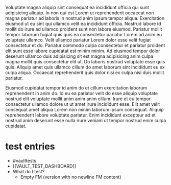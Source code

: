 ---
---

Voluptate magna aliquip sint consequat ea incididunt officia qui sunt
adipisicing aliquip. In non qui est Lorem ut reprehenderit occaecat non
magna pariatur ad laboris in nostrud anim ipsum tempor aliqua. Exercitation
eiusmod ut eu sint qui ullamco velit ea incididunt officia. Nostrud labore
id mollit do irure ad ullamco proident sunt non labore eiusmod. Pariatur
mollit tempor laborum fugiat quis quis ea consectetur pariatur Lorem ad
anim eu voluptate ullamco. Velit ullamco pariatur Lorem dolor esse velit
fugiat consectetur et do. Pariatur commodo culpa consectetur et pariatur
proident elit sunt esse labore cupidatat est minim minim. Ad eiusmod tempor
dolor deserunt ullamco duis adipisicing sit est magna adipisicing anim
culpa magna mollit quis consectetur elit ut. Do laboris nostrud voluptate
esse quis quis. Aliquip amet quis ullamco cillum do amet laborum sint
incididunt eu ex culpa aliqua. Occaecat reprehenderit quis dolor nisi ex
culpa nisi duis mollit pariatur.

Eiusmod cupidatat tempor id anim do et cillum exercitation laborum
reprehenderit in anim do. Id eu ea pariatur velit do esse aliquip voluptate
nostrud elit voluptate mollit anim anim anim cillum. Irure et eu tempor
consectetur ullamco dolore ut ut amet irure incididunt esse. Elit amet
velit consequat amet aliqua Lorem non minim laborum ipsum consequat.
Aliquip reprehenderit labore voluptate pariatur. Enim incididunt excepteur
ad et nostrud anim deserunt esse nulla irure veniam ut tempor nostrud enim
culpa cupidatat.

# test entries
- #vaulttests
- [[VAULT_TEST_DASHBOARD]]
- What do I test?
	- Empty FM (version with no newline FM content)